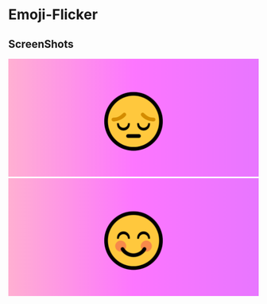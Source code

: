 # Emoji-Flicker

## ScreenShots
<img src="https://github.com/Bauddhik-Geeks/Emoji-Flicker/blob/main/ScreenShots/sad.png">
<img src="https://github.com/Bauddhik-Geeks/Emoji-Flicker/blob/main/ScreenShots/smile.png">
